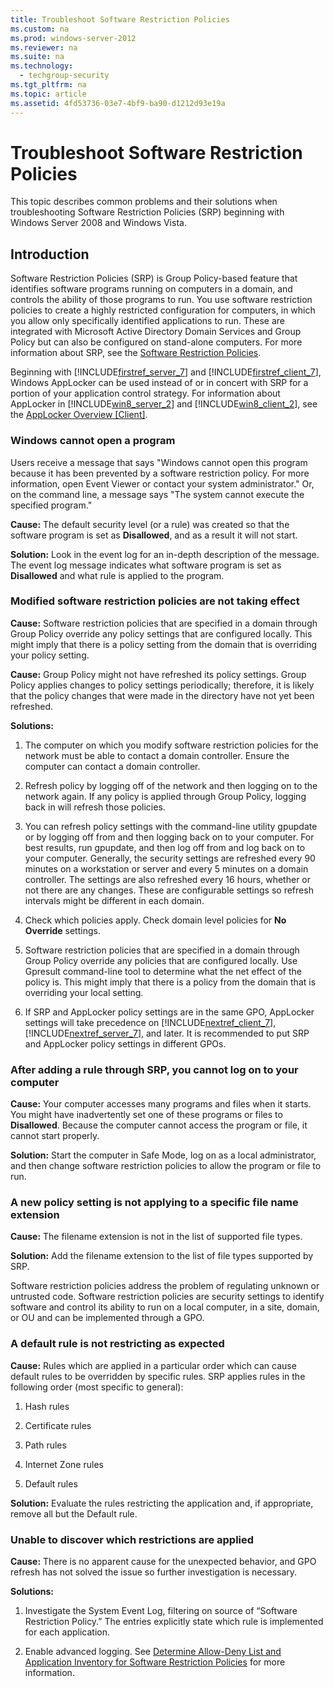 ```yaml
---
title: Troubleshoot Software Restriction Policies
ms.custom: na
ms.prod: windows-server-2012
ms.reviewer: na
ms.suite: na
ms.technology: 
  - techgroup-security
ms.tgt_pltfrm: na
ms.topic: article
ms.assetid: 4fd53736-03e7-4bf9-ba90-d1212d93e19a
---
```

# Troubleshoot Software Restriction Policies
This topic describes common problems and their solutions when troubleshooting Software Restriction Policies \(SRP\) beginning with Windows Server 2008 and Windows Vista.

## Introduction
Software Restriction Policies \(SRP\) is Group Policy\-based feature that identifies software programs running on computers in a domain, and controls the ability of those programs to run. You use software restriction policies to create a highly restricted configuration for computers, in which you allow only specifically identified applications to run. These are integrated with Microsoft Active Directory Domain Services and Group Policy but can also be configured on stand\-alone computers. For more information about SRP, see the [Software Restriction Policies](Software-Restriction-Policies.md).

Beginning with [!INCLUDE[firstref_server_7](includes/firstref_server_7_md.md)] and [!INCLUDE[firstref_client_7](includes/firstref_client_7_md.md)], Windows AppLocker can be used instead of or in concert with SRP for a portion of your application control strategy. For information about AppLocker in [!INCLUDE[win8_server_2](includes/win8_server_2_md.md)] and [!INCLUDE[win8_client_2](includes/win8_client_2_md.md)], see the [AppLocker Overview \[Client\]](assetId:///1637ae87-5059-4d95-8c68-96f35cbc88c7).

### Windows cannot open a program
Users receive a message that says "Windows cannot open this program because it has been prevented by a software restriction policy. For more information, open Event Viewer or contact your system administrator." Or, on the command line, a message says "The system cannot execute the specified program."

**Cause:** The default security level \(or a rule\) was created so that the software program is set as **Disallowed**, and as a result it will not start.

**Solution:** Look in the event log for an in\-depth description of the message. The event log message indicates what software program is set as **Disallowed** and what rule is applied to the program.

### Modified software restriction policies are not taking effect
**Cause:** Software restriction policies that are specified in a domain through Group Policy override any policy settings that are configured locally. This might imply that there is a policy setting from the domain that is overriding your policy setting.

**Cause:** Group Policy might not have refreshed its policy settings. Group Policy applies changes to policy settings periodically; therefore, it is likely that the policy changes that were made in the directory have not yet been refreshed.

**Solutions:**

1.  The computer on which you modify software restriction policies for the network must be able to contact a domain controller. Ensure the computer can contact a domain controller.

2.  Refresh policy by logging off of the network and then logging on to the network again. If any policy is applied through Group Policy, logging back in will refresh those policies.

3.  You can refresh policy settings with the command\-line utility gpupdate or by logging off from and then logging back on to your computer. For best results, run gpupdate, and then log off from and log back on to your computer. Generally, the security settings are refreshed every 90 minutes on a workstation or server and every 5 minutes on a domain controller. The settings are also refreshed every 16 hours, whether or not there are any changes. These are configurable settings so refresh intervals might be different in each domain.

4.  Check which policies apply. Check domain level policies for **No Override** settings.

5.  Software restriction policies that are specified in a domain through Group Policy override any policies that are configured locally. Use Gpresult command\-line tool to determine what the net effect of the policy is. This might imply that there is a policy from the domain that is overriding your local setting.

6.  If SRP and AppLocker policy settings are in the same GPO, AppLocker settings will take precedence on [!INCLUDE[nextref_client_7](includes/nextref_client_7_md.md)], [!INCLUDE[nextref_server_7](includes/nextref_server_7_md.md)], and later. It is recommended to put SRP and AppLocker policy settings in different GPOs.

### After adding a rule through SRP, you cannot log on to your computer
**Cause:** Your computer accesses many programs and files when it starts. You might have inadvertently set one of these programs or files to **Disallowed**. Because the computer cannot access the program or file, it cannot start properly.

**Solution:** Start the computer in Safe Mode, log on as a local administrator, and then change software restriction policies to allow the program or file to run.

### A new policy setting is not applying to a specific file name extension
**Cause:** The filename extension is not in the list of supported file types.

**Solution:** Add the filename extension to the list of file types supported by SRP.

Software restriction policies address the problem of regulating unknown or untrusted code. Software restriction policies are security settings to identify software and control its ability to run on a local computer, in a site, domain, or OU and can be implemented through a GPO.

### A default rule is not restricting as expected
**Cause:** Rules which are applied in a particular order which can cause default rules to be overridden by specific rules. SRP applies rules in the following order \(most specific to general\):

1.  Hash rules

2.  Certificate rules

3.  Path rules

4.  Internet Zone rules

5.  Default rules

**Solution:** Evaluate the rules restricting the application and, if appropriate, remove all but the Default rule.

### Unable to discover which restrictions are applied
**Cause:** There is no apparent cause for the unexpected behavior, and GPO refresh has not solved the issue so further investigation is necessary.

**Solutions:**

1.  Investigate the System Event Log, filtering on source of “Software Restriction Policy.” The entries explicitly state which rule is implemented for each application.

2.  Enable advanced logging. See [Determine Allow-Deny List and Application Inventory for Software Restriction Policies](Determine-Allow-Deny-List-and-Application-Inventory-for-Software-Restriction-Policies.md) for more information.


